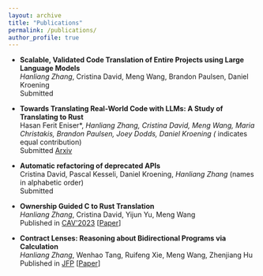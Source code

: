 ```yaml
---
layout: archive
title: "Publications"
permalink: /publications/
author_profile: true
---
```


* __Scalable, Validated Code Translation of Entire Projects using Large Language Models__\
  _Hanliang Zhang_, Cristina David, Meng Wang, Brandon Paulsen, Daniel Kroening\
  Submitted

* __Towards Translating Real-World Code with LLMs: A Study of Translating to Rust__\
  Hasan Ferit Eniser*, _Hanliang Zhang_*, Cristina David, Meng Wang, Maria Christakis, Brandon Paulsen, Joey Dodds, Daniel Kroening (* indicates equal contribution)\
  Submitted [Arxiv](https://arxiv.org/abs/2405.11514)

* __Automatic refactoring of deprecated APIs__\
  Cristina David, Pascal Kesseli, Daniel Kroening, _Hanliang Zhang_ (names in alphabetic order)\
  Submitted

* __Ownership Guided C to Rust Translation__\
  _Hanliang Zhang_, Cristina David, Yijun Yu, Meng Wang\
  Published in [CAV'2023](http://www.i-cav.org/2023/) [[Paper](http://KomaEc.github.io/files/ownership.pdf)]

* __Contract Lenses: Reasoning about Bidirectional Programs via Calculation__\
  _Hanliang Zhang_, Wenhao Tang, Ruifeng Xie, Meng Wang, Zhenjiang Hu\
  Published in [JFP](https://www.cambridge.org/core/journals/journal-of-functional-programming/article/contract-lenses-reasoning-about-bidirectional-programs-via-calculation/43F612938DAA399A9D35193FB6278F56) [[Paper](http://KomaEc.github.io/files/contractlens.pdf)]

<!-- {% if author.googlescholar %}
  You can also find my articles on <u><a href="{{author.googlescholar}}">my Google Scholar profile</a>.</u>
{% endif %}

{% include base_path %}

{% for post in site.publications reversed %}
  {% include archive-single.html %}
{% endfor %} -->
